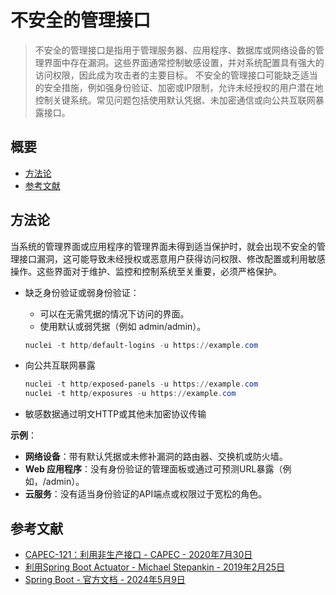 # 不安全的管理接口

> 不安全的管理接口是指用于管理服务器、应用程序、数据库或网络设备的管理界面中存在漏洞。这些界面通常控制敏感设置，并对系统配置具有强大的访问权限，因此成为攻击者的主要目标。
> 不安全的管理接口可能缺乏适当的安全措施，例如强身份验证、加密或IP限制，允许未经授权的用户潜在地控制关键系统。常见问题包括使用默认凭据、未加密通信或向公共互联网暴露接口。

## 概要

* [方法论](#方法论)
* [参考文献](#参考文献)

## 方法论

当系统的管理界面或应用程序的管理界面未得到适当保护时，就会出现不安全的管理接口漏洞，这可能导致未经授权或恶意用户获得访问权限、修改配置或利用敏感操作。这些界面对于维护、监控和控制系统至关重要，必须严格保护。

* 缺乏身份验证或弱身份验证：
    * 可以在无需凭据的情况下访问的界面。
    * 使用默认或弱凭据（例如 admin/admin）。

    ```ps1
    nuclei -t http/default-logins -u https://example.com
    ```

* 向公共互联网暴露

    ```ps1
    nuclei -t http/exposed-panels -u https://example.com
    nuclei -t http/exposures -u https://example.com
    ```

* 敏感数据通过明文HTTP或其他未加密协议传输

**示例**：

* **网络设备**：带有默认凭据或未修补漏洞的路由器、交换机或防火墙。
* **Web 应用程序**：没有身份验证的管理面板或通过可预测URL暴露（例如，/admin）。
* **云服务**：没有适当身份验证的API端点或权限过于宽松的角色。

## 参考文献

* [CAPEC-121：利用非生产接口 - CAPEC - 2020年7月30日](https://capec.mitre.org/data/definitions/121.html)
* [利用Spring Boot Actuator - Michael Stepankin - 2019年2月25日](https://www.veracode.com/blog/research/exploiting-spring-boot-actuators)
* [Spring Boot - 官方文档 - 2024年5月9日](https://docs.spring.io/spring-boot/docs/current/reference/html/production-ready-endpoints.html)